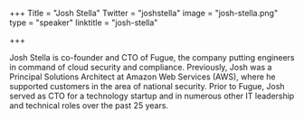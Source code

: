 +++
Title = "Josh Stella"
Twitter = "joshstella"
image = "josh-stella.png"
type = "speaker"
linktitle = "josh-stella"

+++

Josh Stella is co-founder and CTO of Fugue, the company putting engineers in command of cloud security and compliance. Previously, Josh was a Principal Solutions Architect at Amazon Web Services (AWS), where he supported customers in the area of national security. Prior to Fugue, Josh served as CTO for a technology startup and in numerous other IT leadership and technical roles over the past 25 years.

